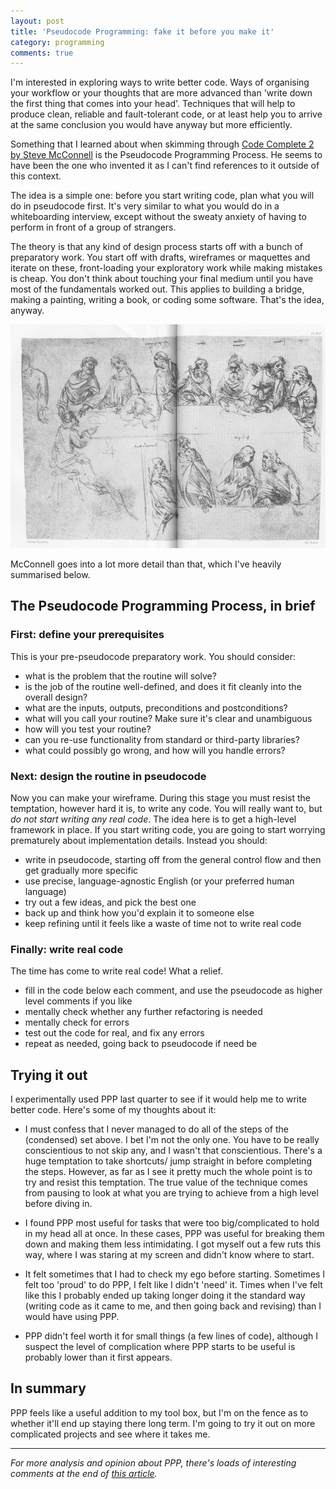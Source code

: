 ```yaml
---
layout: post
title: 'Pseudocode Programming: fake it before you make it' 
category: programming
comments: true
---
```


I'm interested in exploring ways to write better code.  Ways of organising your workflow or your thoughts that are more advanced than 'write down the first thing that comes into your head'. Techniques that will help to produce clean, reliable and fault-tolerant code, or at least help you to arrive at the same conclusion you would have anyway but more efficiently.

Something that I learned about when skimming through [Code Complete 2 by Steve McConnell](https://www.amazon.co.uk/Code-Complete-Practical-Handbook-Construction/dp/0735619670) is the Pseudocode Programming Process. He seems to have been the one who invented it as I can't find references to it outside of this context.

The idea is a simple one: before you start writing code, plan what you will do in pseudocode first. It's very similar to what you would do in a whiteboarding interview, except without the sweaty anxiety of having to perform in front of a group of strangers.

The theory is that any kind of design process starts off with a bunch of preparatory work. You start off with drafts, wireframes or maquettes and iterate on these, front-loading your exploratory work while making mistakes is cheap. You don't think about touching your final medium until you have most of the fundamentals worked out. This applies to building a bridge, making a painting, writing a book, or coding some software. That's the idea, anyway. 

<img src="https://raw.githubusercontent.com/linbug/linbug.github.io/master/_downloads/last_supper.jpg" title="One of Da Vinci's preparatory sketches for The Last Supper. You don't think you're better than him, do you?" style="height: auto;margin: 0 auto;"/>


McConnell goes into a lot more detail than that, which I've heavily summarised below.

## The Pseudocode Programming Process, in brief

### First: define your prerequisites
This is your pre-pseudocode preparatory work. You should consider:

- what is the problem that the routine will solve?
- is the job of the routine well-defined, and does it fit cleanly into the overall design?
- what are the inputs, outputs, preconditions and postconditions?
- what will you call your routine? Make sure it's clear and unambiguous
- how will you test your routine?
- can you re-use functionality from standard or third-party libraries?
- what could possibly go wrong, and how will you handle errors?

### Next: design the routine in pseudocode
Now you can make your wireframe. During this stage you must resist the temptation, however hard it is, to write any code. You will really want to, but _do not start writing any real code_. The idea here is to get a high-level framework in place. If you start writing code, you are going to start worrying prematurely about implementation details. Instead you should:

- write in pseudocode, starting off from the general control flow and then get gradually more specific
- use precise, language-agnostic English (or your preferred human language)
- try out a few ideas, and pick the best one
- back up and think how you'd explain it to someone else
- keep refining until it feels like a waste of time not to write real code

### Finally: write real code
The time has come to write real code! What a relief.

- fill in the code below each comment, and use the pseudocode as higher level comments if you like
- mentally check whether any further refactoring is needed
- mentally check for errors
- test out the code for real, and fix any errors
- repeat as needed, going back to pseudocode if need be

## Trying it out

I experimentally used PPP last quarter to see if it would help me to write better code. Here's some of my thoughts about it:

- I must confess that I never managed to do all of the steps of the (condensed) set above. I bet I'm not the only one. You have to be really conscientious to not skip any, and I wasn't that conscientious. There's a huge temptation to take shortcuts/ jump straight in before completing the steps. However, as far as I see it pretty much the whole point is to try and resist this temptation. The true value of the technique comes from pausing to look at what you are trying to achieve from a high level before diving in.

- I found PPP most useful for tasks that were too big/complicated to hold in my head all at once. In these cases, PPP was useful for breaking them down and making them less intimidating. I got myself out a few ruts this way, where I was staring at my screen and didn't know where to start. 

- It felt sometimes that I had to check my ego before starting. Sometimes I felt too 'proud' to do PPP, I felt like I didn't 'need' it. Times when I've felt like this I probably ended up taking longer doing it the standard way (writing code as it came to me, and then going back and revising) than I would have using PPP.

- PPP didn't feel worth it for small things (a few lines of code), although I suspect the level of complication where PPP starts to be useful is probably lower than it first appears.

## In summary

PPP feels like a useful addition to my tool box, but I'm on the fence as to whether it'll end up staying there long term. I'm going to try it out on more complicated projects and see where it takes me.

-------------------------------------

_For more analysis and opinion about PPP, there's loads of interesting comments at the end of [this article](https://blog.codinghorror.com/pseudocode-or-code/)._
